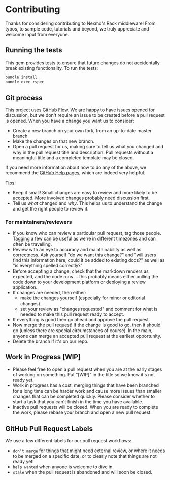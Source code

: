 # Contributing

Thanks for considering contributing to Nexmo's Rack middleware! From typos, to sample code, tutorials and beyond, we truly appreciate and welcome input from everyone.

## Running the tests

This gem provides tests to ensure that future changes do not accidentally break existing functionality. To run the tests:

```bash
bundle install
bundle exec rspec
```

## Git process

This project uses [GitHub Flow](https://guides.github.com/introduction/flow/index.html). We are happy to have issues opened for discussion, but we don't require an issue to be created before a pull request is opened. When you have a change you want us to consider:

* Create a new branch on your own fork, from an up-to-date master branch.
* Make the changes on that new branch.
* Open a pull request for us, making sure to tell us what you changed and why in the pull request title and description.  Pull requests without a meaningful title and a completed template may be closed.

If you need more information about how to do any of the above, we recommend the [GitHub Help pages](https://help.github.com/), which are indeed very helpful.

Tips:

* Keep it small! Small changes are easy to review and more likely to be accepted. More involved changes probably need discussion first.
* Tell us _what_ changed and _why_. This helps us to understand the change and get the right people to review it.

### For maintainers/reviewers

* If you know who can review a particular pull request, tag those people. Tagging a few can be useful as we're in different timezones and can often be travelling.
* Review with an eye to accuracy and maintainability as well as correctness. Ask yourself "do we want this change?" and "will users find this information here, could it be added to existing docs?" as well as "is everything spelled correctly?"
* Before accepting a change, check that the markdown renders as expected, and the code runs ... this probably means either pulling the code down to your development platform or deploying a review application.
* If changes are needed, then either:
  - make the changes yourself (especially for minor or editorial changes).
  - set your review as "changes requested" and comment for what is needed to make this pull request ready to accept.
* If everything is good then go ahead and approve the pull request.
* Now merge the pull request! If the change is good to go, then it should go (unless there are special circumstances of course). In the main, anyone can merge an accepted pull request at the earliest opportunity.
* Delete the branch if it's on our repo.

## Work in Progress [WIP]

* Please feel free to open a pull request when you are at the early stages of working on something. Put "[WIP]" in the title so we know it's not ready yet.
* Work in progress has a cost, merging things that have been branched for a long time can be harder work and cause more issues than smaller changes that can be completed quickly. Please consider whether to start a task that you can't finish in the time you have available.
* Inactive pull requests will be closed. When you are ready to complete the work, please rebase your branch and open a new pull request.

## GitHub Pull Request Labels

We use a few different labels for our pull request workflows:

* `don't merge` for things that might need external review, or where it needs to be merged on a specific date, or to clearly note that things are not ready yet!
* `help wanted` when anyone is welcome to dive in.
* `stale` when the pull request is abandoned and will soon be closed.
